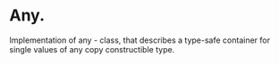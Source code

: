 # Any.
Implementation of any - class, that describes a type-safe container for single values of any copy constructible type.
